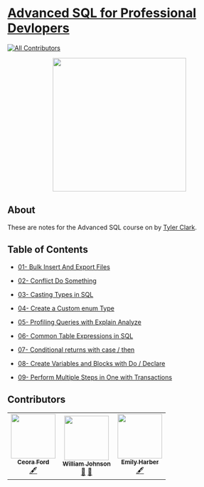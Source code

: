 # [Advanced SQL for Professional Devlopers](https://egghead.io/courses/advanced-sql)
<!-- ALL-CONTRIBUTORS-BADGE:START - Do not remove or modify this section -->

[![All Contributors](https://img.shields.io/badge/all_contributors-3-orange.svg?style=flat-square)](#contributors)

<!-- ALL-CONTRIBUTORS-BADGE:END -->

<p align="center"><img src="https://d2eip9sf3oo6c2.cloudfront.net/series/square_covers/000/000/449/full/egh_adv-sql_1000.png" width="300"/></p>

## About

These are notes for the Advanced SQL course on by [Tyler Clark](https://twitter.com/iamtylerwclark).

## Table of Contents

- [01- Bulk Insert And Export Files](01-bulk-insert-and-export-files.md)

- [02- Conflict Do Something](02-on-conflict-do-something.md)

- [03- Casting Types in SQL](03-casting-types-in-sql.md)

- [04- Create a Custom enum Type](04-create-a-custom-enum-type.md)

- [05- Profiling Queries with Explain Analyze](05-profiling-queries-with-explain-analyze.md)

- [06- Common Table Expressions in SQL](06-common-table-expressions-in-sql.md)

- [07- Conditional returns with case / then](07-conditional-returns-with-case-then.md)

- [08- Create Variables and Blocks with Do / Declare](08-create-variables-and-blocks-with-do-declare.md)

- [09- Perform Multiple Steps in One with Transactions](09-perform-multiple-steps-in-one-with-transactions.md)

## Contributors

<!-- ALL-CONTRIBUTORS-LIST:START - Do not remove or modify this section -->
<!-- prettier-ignore-start -->
<!-- markdownlint-disable -->
<table>
  <tr>
    <td align="center"><a href="https://github.com/ceoraford"><img src="https://avatars2.githubusercontent.com/u/41582216?v=4" width="100px;" alt=""/><br /><sub><b>Ceora Ford</b></sub></a><br /><a href="#content-ceoraford" title="Content">🖋</a></td>
    <td align="center"><a href="https://williamjohnson.dev/"><img src="https://avatars2.githubusercontent.com/u/40403549?v=4" width="100px;" alt=""/><br /><sub><b>William Johnson</b></sub></a><br /><a href="https://github.com/eggheadio-projects/advanced-sql-for-professional-developers/pulls?q=is%3Apr+reviewed-by%3Awjohnson85" title="Reviewed Pull Requests">👀</a> <a href="#maintenance-wjohnson85" title="Maintenance">🚧</a></td>
    <td align="center"><a href="http://www.dev.to/thecodepixi"><img src="https://avatars2.githubusercontent.com/u/16492325?v=4" width="100px;" alt=""/><br /><sub><b>Emily Harber</b></sub></a><br /><a href="#content-thecodepixi" title="Content">🖋</a></td>
  </tr>
</table>

<!-- markdownlint-enable -->
<!-- prettier-ignore-end -->
<!-- ALL-CONTRIBUTORS-LIST:END -->